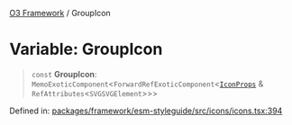 [O3 Framework](../API.md) / GroupIcon

# Variable: GroupIcon

> `const` **GroupIcon**: `MemoExoticComponent`\<`ForwardRefExoticComponent`\<[`IconProps`](../type-aliases/IconProps.md) & `RefAttributes`\<`SVGSVGElement`\>\>\>

Defined in: [packages/framework/esm-styleguide/src/icons/icons.tsx:394](https://github.com/openmrs/openmrs-esm-core/blob/main/packages/framework/esm-styleguide/src/icons/icons.tsx#L394)
